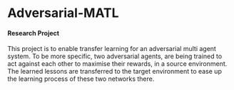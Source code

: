 # Adversarial-MATL
#### Research Project
This project is to enable transfer learning for an adversarial multi agent system. To be more specific, two adversarial agents, are being trained to act against each other to maximise their rewards, in a source environment. The learned lessons are transferred to the target environment to ease up the learning process of these two networks there.
